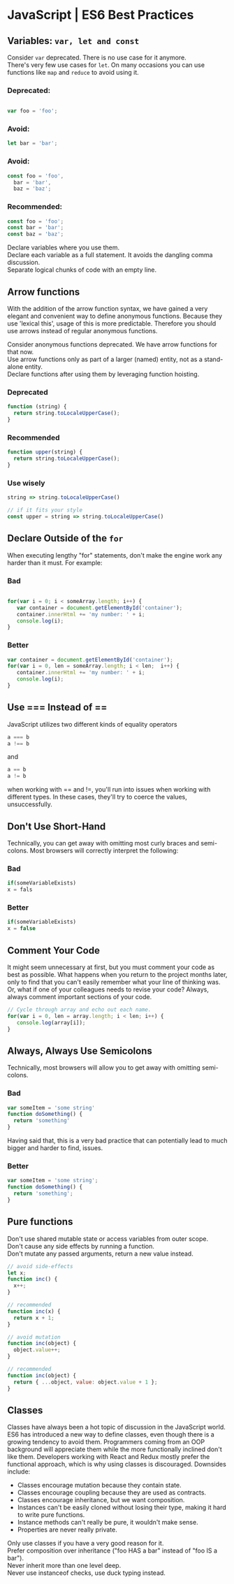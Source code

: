 # JavaScript | ES6 Best Practices

## Variables: `var, let and const`

<aside class="warning">
Consider <code>var</code> deprecated. There is no use case for it anymore.
</aside>

<aside class="notice">
There's very few use cases for <code>let</code>. On many occasions you can use functions like <code>map</code> and <code>reduce</code> to avoid using it.
</aside>

### Deprecated:
```jsx

var foo = 'foo';

```

### Avoid:
```jsx
let bar = 'bar';
```

### Avoid:
```jsx
const foo = 'foo',
  bar = 'bar',
  baz = 'baz';
  ```

### Recommended:
```jsx
const foo = 'foo';
const bar = 'bar';
const baz = 'baz';
```

<aside class="notice">
Declare variables where you use them.
</aside>
<aside class="notice">
Declare each variable as a full statement. It avoids the dangling comma discussion.
</aside>
<aside class="notice">
Separate logical chunks of code with an empty line.
</aside>


## Arrow functions

With the addition of the arrow function syntax, we have gained a very elegant and convenient way to define anonymous functions. Because they use 'lexical this', usage of this is more predictable. Therefore you should use arrows instead of regular anonymous functions.

<aside class="warning">
Consider anonymous functions deprecated. We have arrow functions for that now.
</aside>

<aside class="notice">
Use arrow functions only as part of a larger (named) entity, not as a stand-alone entity.
</aside>

<aside class="notice">
Declare functions after using them by leveraging function hoisting.
</aside>


### Deprecated
```jsx
function (string) {
  return string.toLocaleUpperCase();
}
```
### Recommended
```jsx
function upper(string) {
  return string.toLocaleUpperCase();
}
```
### Use wisely
```jsx
string => string.toLocaleUpperCase()

// if it fits your style
const upper = string => string.toLocaleUpperCase()
```

## Declare Outside of the `for`

When executing lengthy "for" statements, don't make the engine work any harder than it must. For example:

### Bad
```jsx

for(var i = 0; i < someArray.length; i++) {
   var container = document.getElementById('container');
   container.innerHtml += 'my number: ' + i;
   console.log(i);
}

```

### Better
```jsx
var container = document.getElementById('container');
for(var i = 0, len = someArray.length; i < len;  i++) {
   container.innerHtml += 'my number: ' + i;
   console.log(i);
}
```


## Use === Instead of ==

JavaScript utilizes two different kinds of equality operators

```jsx 
a === b
a !== b
``` 
and 

```jsx
a == b
a != b
 ```

<aside class="notice">
when working with == and !=, you'll run into issues when working with different types. In these cases, they'll try to coerce the values, unsuccessfully.
</aside>

## Don't Use Short-Hand

Technically, you can get away with omitting most curly braces and semi-colons. Most browsers will correctly interpret the following:

### Bad

```jsx
if(someVariableExists)
x = fals
```
### Better

```jsx
if(someVariableExists)
x = false
```


## Comment Your Code

It might seem unnecessary at first, but you must comment your code as best as possible. What happens when you return to the project months later, only to find that you can't easily remember what your line of thinking was. Or, what if one of your colleagues needs to revise your code? Always, always comment important sections of your code.

```jsx
// Cycle through array and echo out each name. 
for(var i = 0, len = array.length; i < len; i++) {
   console.log(array[i]);
}
```

## Always, Always Use Semicolons
Technically, most browsers will allow you to get away with omitting semi-colons.

### Bad
```jsx
var someItem = 'some string'
function doSomething() {
  return 'something'
}
```
Having said that, this is a very bad practice that can potentially lead to much bigger and harder to find, issues.

### Better
```jsx
var someItem = 'some string';
function doSomething() {
  return 'something';
}
```

## Pure functions

<aside class="warning">
Don't use shared mutable state or access variables from outer scope.
</aside>
<aside class="warning">
Don't cause any side effects by running a function.
</aside>
<aside class="warning">
Don't mutate any passed arguments, return a new value instead.
</aside>


```javascript
// avoid side-effects
let x;
function inc() {
  x++;
}

// recommended
function inc(x) {
  return x + 1;
}

// avoid mutation
function inc(object) {
  object.value++;
}

// recommended
function inc(object) {
  return { ...object, value: object.value + 1 };
}
```

## Classes

Classes have always been a hot topic of discussion in the JavaScript world. ES6 has introduced a new way to define classes, even though there is a growing tendency to avoid them. Programmers coming from an OOP background will appreciate them while the more functionally inclined don't like them. Developers working with React and Redux mostly prefer the functional approach, which is why using classes is discouraged. Downsides include: <br />

* Classes encourage mutation because they contain state.
* Classes encourage coupling because they are used as contracts.
* Classes encourage inheritance, but we want composition.
* Instances can't be easily cloned without losing their type, making it hard to write pure functions.
* Instance methods can't really be pure, it wouldn't make sense.
* Properties are never really private.

<aside class="warning">
Only use classes if you have a very good reason for it.
</aside>
<aside class="success">
Prefer composition over inheritance ("foo HAS a bar" instead of "foo IS a bar").
</aside>
<aside class="warning">
Never inherit more than one level deep.
</aside>
<aside class="warning">
Never use instanceof checks, use duck typing instead.
</aside>






